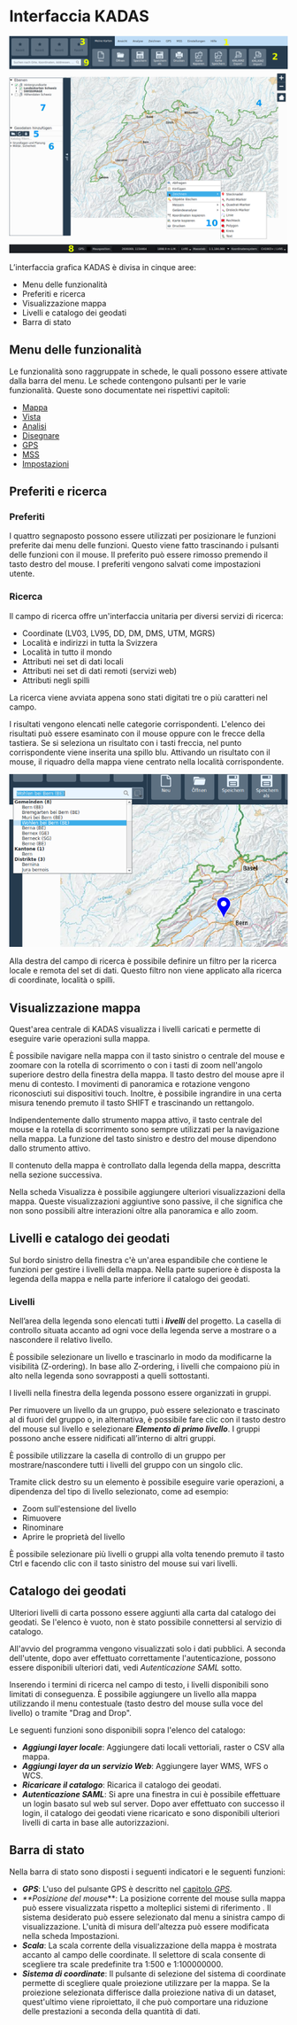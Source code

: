 <!-- WARNING: This file is autogenerated by csv2md.py -->
# Interfaccia KADAS

<img src="../media/image1.png" />

L’interfaccia grafica KADAS è divisa in cinque aree:

+ Menu delle funzionalità
+ Preferiti e ricerca
+ Visualizzazione mappa
+ Livelli e catalogo dei geodati
+ Barra di stato


## <a name="sec0"></a>Menu delle funzionalità

Le funzionalità sono raggruppate in schede, le quali possono essere attivate dalla barra del menu. Le schede contengono pulsanti per le varie funzionalità. Queste sono documentate nei rispettivi capitoli:

+ <a href="map.html">Mappa</a>
+ <a href="view.html">Vista</a>
+ <a href="analysis.html">Analisi</a>
+ <a href="draw.html">Disegnare</a>
+ <a href="gps.html">GPS</a>
+ <a href="mss.html">MSS</a>
+ <a href="settings.html">Impostazioni</a>


## <a name="sec1"></a>Preferiti e ricerca

### Preferiti

I quattro segnaposto possono essere utilizzati per posizionare le funzioni preferite dai menu delle funzioni. Questo viene fatto trascinando i pulsanti delle funzioni con il mouse. Il preferito può essere rimosso premendo il tasto destro del mouse. I preferiti vengono salvati come impostazioni utente.


### Ricerca

Il campo di ricerca offre un'interfaccia unitaria per diversi servizi di ricerca:

+ Coordinate (LV03, LV95, DD, DM, DMS, UTM, MGRS)
+ Località e indirizzi in tutta la Svizzera
+ Località in tutto il mondo
+ Attributi nei set di dati locali
+ Attributi nei set di dati remoti (servizi web)
+ Attributi negli spilli

La ricerca viene avviata appena sono stati digitati tre o più caratteri nel campo.

I risultati vengono elencati nelle categorie corrispondenti. L'elenco dei risultati può essere esaminato con il mouse oppure con le frecce della tastiera. Se si seleziona un risultato con i tasti freccia, nel punto corrispondente viene inserita una spillo blu. Attivando un risultato con il mouse, il riquadro della mappa viene centrato nella località corrispondente.

<img src="../media/image2.png" />

Alla destra del campo di ricerca è possibile definire un filtro per la ricerca locale e remota del set di dati. Questo filtro non viene applicato alla ricerca di coordinate, località o spilli.


## <a name="sec2"></a>Visualizzazione mappa

Quest'area centrale di KADAS visualizza i livelli caricati e permette di eseguire varie operazioni sulla mappa.

È possibile navigare nella mappa con il tasto sinistro o centrale del mouse e zoomare con la rotella di scorrimento o con i tasti di zoom nell'angolo superiore destro della finestra della mappa. Il tasto destro del mouse apre il menu di contesto. I movimenti di panoramica e rotazione vengono riconosciuti sui dispositivi touch. Inoltre, è possibile ingrandire in una certa misura tenendo premuto il tasto SHIFT e trascinando un rettangolo. 

Indipendentemente dallo strumento mappa attivo, il tasto centrale del mouse e la rotella di scorrimento sono sempre utilizzati per la navigazione nella mappa. La funzione del tasto sinistro e destro del mouse dipendono dallo strumento attivo.

Il contenuto della mappa è controllato dalla legenda della mappa, descritta nella sezione successiva.

Nella scheda Visualizza è possibile aggiungere ulteriori visualizzazioni della mappa. Queste visualizzazioni aggiuntive sono passive, il che significa che non sono possibili altre interazioni oltre alla panoramica e allo zoom.

## <a name="sec3"></a>Livelli e catalogo dei geodati

Sul bordo sinistro della finestra c'è un'area espandibile che contiene le funzioni per gestire i livelli della mappa. Nella parte superiore è disposta la legenda della mappa e nella parte inferiore il catalogo dei geodati.


### Livelli

Nell’area della legenda sono elencati tutti i **_livelli_** del progetto. La casella di controllo situata accanto ad ogni voce della legenda serve a mostrare o a nascondere il relativo livello.

È possibile selezionare un livello e trascinarlo in modo da modificarne la visibilità (Z-ordering). In base allo Z-ordering, i livelli che compaiono più in alto nella legenda sono sovrapposti a quelli sottostanti.

I livelli nella finestra della legenda possono essere organizzati in gruppi.

Per rimuovere un livello da un gruppo, può essere selezionato e trascinato al di fuori del gruppo o, in alternativa, è possibile fare clic con il tasto destro del mouse sul livello e selezionare **_Elemento di primo livello_**. I gruppi possono anche essere nidificati all’interno di altri gruppi.

È possibile utilizzare la casella di controllo di un gruppo per mostrare/nascondere tutti i livelli del gruppo con un singolo clic.

Tramite click destro su un elemento è possibile eseguire varie operazioni, a dipendenza del tipo di livello selezionato, come ad esempio:

+ Zoom sull'estensione del livello
+ Rimuovere
+ Rinominare
+ Aprire le proprietà del livello

È possibile selezionare più livelli o gruppi alla volta tenendo premuto il tasto Ctrl e facendo clic con il tasto sinistro del mouse sui vari livelli.


## <a name="sec4"></a>Catalogo dei geodati

Ulteriori livelli di carta possono essere aggiunti alla carta dal catalogo dei geodati. Se l'elenco è vuoto, non è stato possibile connettersi al servizio di catalogo. 

All'avvio del programma vengono visualizzati solo i dati pubblici. A seconda dell'utente, dopo aver effettuato correttamente l'autenticazione, posso­no essere disponibili ulteriori dati, vedi *Autenticazione SAML* sotto.

Inserendo i termini di ricerca nel campo di testo, i livelli disponibili sono limitati di conseguenza. È possibile aggiungere un livello alla mappa utilizzando il menu contestuale (tasto destro del mouse sulla voce del livello) o tramite "Drag and Drop".

Le seguenti funzioni sono disponibili sopra l'elenco del catalogo:

+ **_Aggiungi layer locale_**: Aggiungere dati locali vettoriali, raster o CSV alla mappa.
+ **_Aggiungi layer da un servizio Web_**: Aggiungere layer WMS, WFS o WCS.
+ **_Ricaricare il catalogo_**: Ricarica il catalogo dei geodati.
+ **_Autenticazione SAML_**: Si apre una finestra in cui è possibile effettuare un login basato sul web sul server. Dopo aver effettuato con successo il login, il catalogo dei geodati viene ricaricato e sono disponibili ulteriori livelli di carta in base alle autorizzazioni.

## <a name="sec5"></a>Barra di stato

Nella barra di stato sono disposti i seguenti indicatori e le seguenti funzioni:

+ **_GPS_**: L'uso del pulsante GPS è descritto nel <a href="gps.html">capitolo *GPS*<a>.
+ _**Posizione del mouse_**: La posizione corrente del mouse sulla mappa può essere visualizzata rispetto a molteplici sistemi di riferimento . Il sistema desiderato può essere selezionato dal menu a sinistra campo di visualizzazione. L'unità di misura dell'altezza può essere modificata nella scheda Impostazioni.
+ **_Scala_**: La scala corrente della visualizzazione della mappa è mostrata accanto al campo delle coordinate. Il selettore di scala consente di scegliere tra scale predefinite tra 1:500 e 1:100000000.
+ **_Sistema di coordinate_**: Il pulsante di selezione del sistema di coordinate permette di scegliere quale proiezione utilizzare per la mappa. Se la proiezione selezionata differisce dalla proiezione nativa di un dataset, quest'ultimo viene riproiettato, il che può comportare una riduzione delle prestazioni a seconda della quantità di dati.


